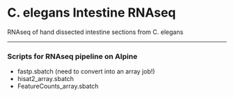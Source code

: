 # C. elegans Intestine RNAseq
RNAseq of hand dissected intestine sections from C. elegans

---

### Scripts for RNAseq pipeline on Alpine

- fastp.sbatch (need to convert into an array job!)
- hisat2_array.sbatch
- FeatureCounts_array.sbatch
